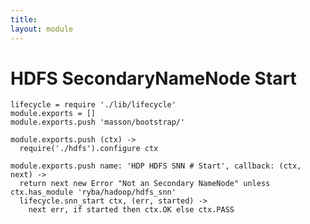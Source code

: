 ```yaml
---
title: 
layout: module
---
```


# HDFS SecondaryNameNode Start

    lifecycle = require './lib/lifecycle'
    module.exports = []
    module.exports.push 'masson/bootstrap/'

    module.exports.push (ctx) ->
      require('./hdfs').configure ctx

    module.exports.push name: 'HDP HDFS SNN # Start', callback: (ctx, next) ->
      return next new Error "Not an Secondary NameNode" unless ctx.has_module 'ryba/hadoop/hdfs_snn'
      lifecycle.snn_start ctx, (err, started) ->
        next err, if started then ctx.OK else ctx.PASS
